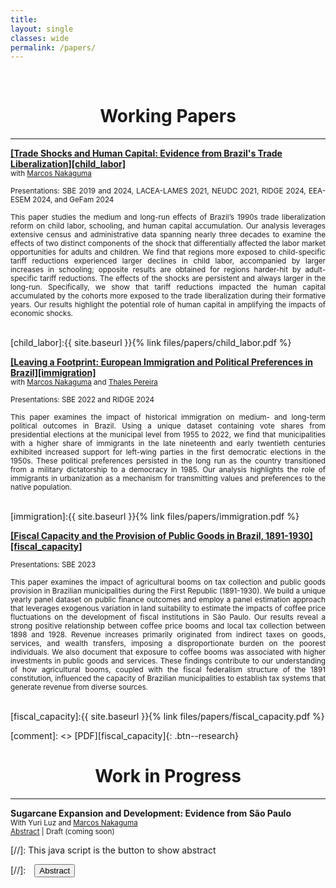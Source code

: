 ```yaml
---
title: 
layout: single
classes: wide
permalink: /papers/
---
```

<br/> 

<!-- Google Tag Manager (noscript) -->
<noscript><iframe src="https://www.googletagmanager.com/ns.html?id=GTM-PNS829G"
height="0" width="0" style="display:none;visibility:hidden"></iframe></noscript>
<!-- End Google Tag Manager (noscript) -->


# <center> Working Papers </center>

- - -

<ins>**[Trade Shocks and Human Capital: Evidence from Brazil's Trade Liberalization][child_labor]**</ins> <br/>
<small> with [Marcos Nakaguma](https://sites.google.com/view/nakaguma/home) </small> <br/>
<!-- <small> <a href="#/" onclick="visib('child_labor')">Abstract</a> | [Draft][child_labor] </small> -->
<small style="display: block; text-align: justify; line-height: 1.2"> Presentations: SBE 2019 and 2024, LACEA-LAMES 2021, NEUDC 2021, RIDGE 2024, EEA-ESEM 2024, and GeFam 2024 </small>

<div id="child_labor" style="display: block <!-- none -->; text-align: justify; line-height: 1.2" ><small>
This paper studies the medium and long-run effects of Brazil’s 1990s trade liberalization reform on child labor, schooling, and human capital accumulation. Our analysis leverages extensive census and administrative data spanning nearly three decades to examine the effects of two distinct components of the shock that differentially affected the labor market opportunities for adults and children. We find that regions more exposed to child-specific tariff reductions experienced larger declines in child labor, accompanied by larger increases in schooling; opposite results are obtained for regions harder-hit by adult-specific tariff reductions. The effects of the shocks are persistent and always larger in the long-run. Specifically, we show that tariff reductions impacted the human capital accumulated by the cohorts more exposed to the trade liberalization during their formative years. Our results highlight the potential role of human capital in amplifying the impacts of economic shocks.
</small><br><br/></div>

[child_labor]:{{ site.baseurl }}{% link files/papers/child_labor.pdf %}


<ins>**[Leaving a Footprint: European Immigration and Political Preferences in Brazil][immigration]**</ins> <br/>
<small> with [Marcos Nakaguma](https://sites.google.com/view/nakaguma/home) and [Thales Pereira](https://thaleszp.com/) </small> <br/>
<!-- <small> <a href="#/" onclick="visib('immigration')">Abstract</a> | [Draft][immigration] </small> -->
<small style="display: block; text-align: justify; line-height: 1.2"> Presentations: SBE 2022 and RIDGE 2024 </small>

<div id="immigration" style="display: block <!-- none -->; text-align: justify; line-height: 1.2" ><small>
This paper examines the impact of historical immigration on medium- and long-term political outcomes in Brazil. Using a unique dataset containing vote shares from presidential elections at the municipal level from 1955 to 2022, we find that municipalities with a higher share of immigrants in the late nineteenth and early twentieth centuries exhibited increased support for left-wing parties in the first democratic elections in the 1950s. These political preferences persisted in the long run as the country transitioned from a military dictatorship to a democracy in 1985. Our analysis highlights the role of immigrants in urbanization as a mechanism for transmitting values and preferences to the native population.
</small><br><br/></div>

[immigration]:{{ site.baseurl }}{% link files/papers/immigration.pdf %}


<ins>**[Fiscal Capacity and the Provision of Public Goods in Brazil, 1891-1930][fiscal_capacity]**</ins> <br/>
<!-- <small> <a href="#/" onclick="visib('fiscal_capacity')">Abstract</a> | [Draft][fiscal_capacity] </small> -->
<small style="display: block; text-align: justify; line-height: 1.2"> Presentations: SBE 2023 </small>

<div id="fiscal_capacity" style="display: block <!-- none -->; text-align: justify; line-height: 1.2" ><small>
This paper examines the impact of agricultural booms on tax collection and public goods provision in Brazilian municipalities during the First Republic (1891-1930). We build a unique yearly panel dataset on public finance outcomes and employ a panel estimation approach that leverages exogenous variation in land suitability to estimate the impacts of coffee price fluctuations on the development of fiscal institutions in São Paulo. Our results reveal a strong positive relationship between coffee price booms and local tax collection between 1898 and 1928. Revenue increases primarily originated from indirect taxes on goods, services, and wealth transfers, imposing a disproportionate burden on the poorest individuals. We also document that exposure to coffee booms was associated with higher investments in public goods and services. These findings contribute to our understanding of how agricultural booms, coupled with the fiscal federalism structure of the 1891 constitution, influenced the capacity of Brazilian municipalities to establish tax systems that generate revenue from diverse sources.
</small><br><br/></div>

[fiscal_capacity]:{{ site.baseurl }}{% link files/papers/fiscal_capacity.pdf %}

[comment]: <> [PDF][fiscal_capacity]{: .btn--research}


# <center> Work in Progress </center>

- - -

**Sugarcane Expansion and Development: Evidence from São Paulo** <br/>
<small> With Yuri Luz and [Marcos Nakaguma](https://sites.google.com/view/nakaguma/home) </small> <br/>
<small> <a href="#/" onclick="visib('sugarcane')">Abstract</a> | Draft (coming soon) </small>

<div id="sugarcane" style="display: none; text-align: justify; line-height: 1.2" ><small>
This paper studies the impacts of sugarcane expansion on socioeconomic indicators in the Brazilian state of São Paulo, where the harvested area doubled in ten years. Using data from São Paulo municipalities and exploiting soil- and climate-induced variation in agricultural production patterns, we find that localities where sugarcane expanded experienced restructuring of the local agriculture sector from pasture lands to temporary crops. We also document a structural transformation in economic activity towards manufacturing and a faster increase in income per capita. 
</small><br><br/></div>





[//]: This java script is the button to show abstract
<script>
 function visib(id) {
  var x = document.getElementById(id);
  if (x.style.display === "block") {
    x.style.display = "none";
  } else {
    x.style.display = "block";
  }
}
</script>

[//]:&emsp;<button onclick="visib('polariz')" class="btn btn--inverse btn--small">Abstract</button>